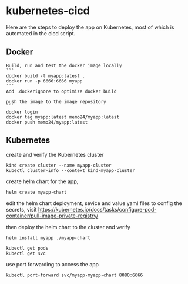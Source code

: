 # kubernetes-cicd

Here are the steps to deploy the app on Kubernetes, most of which is automated in the cicd script.
## Docker
	Build, run and test the docker image locally
	```
	docker build -t myapp:latest .
	docker run -p 6666:6666 myapp
	```
	Add .dockerignore to optimize docker build

	push the image to the image repository
	```
	docker login
	docker tag myapp:latest memo24/myapp:latest
	docker push memo24/myapp:latest
 ## Kubernetes
 create and verify the Kubernetes cluster
```
kind create cluster --name myapp-cluster
kubectl cluster-info --context kind-myapp-cluster
```

create helm chart for the app, 
```
helm create myapp-chart
```
edit the helm chart deployment, sevice and value yaml files
to config the secrets, visit https://kubernetes.io/docs/tasks/configure-pod-container/pull-image-private-registry/

then deploy the helm chart to the cluster and verify
```
helm install myapp ./myapp-chart

kubectl get pods
kubectl get svc
```
use port forwarding to access the app
```
kubectl port-forward svc/myapp-myapp-chart 8080:6666
```
